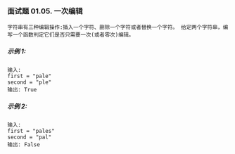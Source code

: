 ### 面试题 01.05. 一次编辑

```text
字符串有三种编辑操作:插入一个字符、删除一个字符或者替换一个字符。 给定两个字符串，编写一个函数判定它们是否只需要一次(或者零次)编辑。
```
##### 示例 1:
```text
输入: 
first = "pale"
second = "ple"
输出: True
```

##### 示例 2:
```text
输入: 
first = "pales"
second = "pal"
输出: False
```